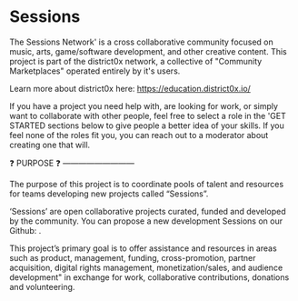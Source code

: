 # Sessions
The Sessions Network' is a cross collaborative community focused on music, arts, game/software development, and other creative content. This project is part of the district0x network, a collective of "Community Marketplaces" operated entirely by it's users.

Learn more about district0x here: https://education.district0x.io/

If you have a project you need help with, are looking for work, or simply want to collaborate with other people, feel free to select a role in the 'GET STARTED sections below to give people a better idea of your skills. If you feel none of the roles fit you, you can reach out to a moderator about creating one that will. 

:question: PURPOSE :question: 
—————————

The purpose of this project is to coordinate pools of talent and resources for teams developing new projects called “Sessions”. 

‘Sessions’ are open collaborative projects curated, funded and developed by the community. You can propose a new development Sessions on our Github: . 

This project’s primary goal is to offer assistance and resources in areas such as product, management, funding, cross-promotion, partner acquisition, digital rights management, monetization/sales, and audience development" in exchange for work, collaborative contributions, donations and volunteering. 
